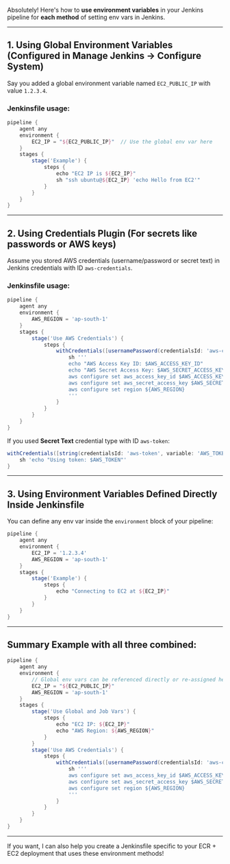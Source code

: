 Absolutely! Here's how to **use environment variables** in your Jenkins pipeline for **each method** of setting env vars in Jenkins.

---

## 1. Using **Global Environment Variables** (Configured in **Manage Jenkins → Configure System**)

Say you added a global environment variable named `EC2_PUBLIC_IP` with value `1.2.3.4`.

### Jenkinsfile usage:

```groovy
pipeline {
    agent any
    environment {
        EC2_IP = "${EC2_PUBLIC_IP}"  // Use the global env var here
    }
    stages {
        stage('Example') {
            steps {
                echo "EC2 IP is ${EC2_IP}"
                sh "ssh ubuntu@${EC2_IP} 'echo Hello from EC2'"
            }
        }
    }
}
```

---

## 2. Using **Credentials Plugin** (For secrets like passwords or AWS keys)

Assume you stored AWS credentials (username/password or secret text) in Jenkins credentials with ID `aws-credentials`.

### Jenkinsfile usage:

```groovy
pipeline {
    agent any
    environment {
        AWS_REGION = 'ap-south-1'
    }
    stages {
        stage('Use AWS Credentials') {
            steps {
                withCredentials([usernamePassword(credentialsId: 'aws-credentials', usernameVariable: 'AWS_ACCESS_KEY_ID', passwordVariable: 'AWS_SECRET_ACCESS_KEY')]) {
                    sh '''
                    echo "AWS Access Key ID: $AWS_ACCESS_KEY_ID"
                    echo "AWS Secret Access Key: $AWS_SECRET_ACCESS_KEY"
                    aws configure set aws_access_key_id $AWS_ACCESS_KEY_ID
                    aws configure set aws_secret_access_key $AWS_SECRET_ACCESS_KEY
                    aws configure set region ${AWS_REGION}
                    '''
                }
            }
        }
    }
}
```

If you used **Secret Text** credential type with ID `aws-token`:

```groovy
withCredentials([string(credentialsId: 'aws-token', variable: 'AWS_TOKEN')]) {
    sh 'echo "Using token: $AWS_TOKEN"'
}
```

---

## 3. Using **Environment Variables Defined Directly Inside Jenkinsfile**

You can define any env var inside the `environment` block of your pipeline:

```groovy
pipeline {
    agent any
    environment {
        EC2_IP = '1.2.3.4'
        AWS_REGION = 'ap-south-1'
    }
    stages {
        stage('Example') {
            steps {
                echo "Connecting to EC2 at ${EC2_IP}"
            }
        }
    }
}
```

---

## Summary Example with all three combined:

```groovy
pipeline {
    agent any
    environment {
        // Global env vars can be referenced directly or re-assigned here
        EC2_IP = "${EC2_PUBLIC_IP}"
        AWS_REGION = 'ap-south-1'
    }
    stages {
        stage('Use Global and Job Vars') {
            steps {
                echo "EC2 IP: ${EC2_IP}"
                echo "AWS Region: ${AWS_REGION}"
            }
        }
        stage('Use AWS Credentials') {
            steps {
                withCredentials([usernamePassword(credentialsId: 'aws-credentials', usernameVariable: 'AWS_ACCESS_KEY_ID', passwordVariable: 'AWS_SECRET_ACCESS_KEY')]) {
                    sh '''
                    aws configure set aws_access_key_id $AWS_ACCESS_KEY_ID
                    aws configure set aws_secret_access_key $AWS_SECRET_ACCESS_KEY
                    aws configure set region ${AWS_REGION}
                    '''
                }
            }
        }
    }
}
```

---

If you want, I can also help you create a Jenkinsfile specific to your ECR + EC2 deployment that uses these environment methods!
